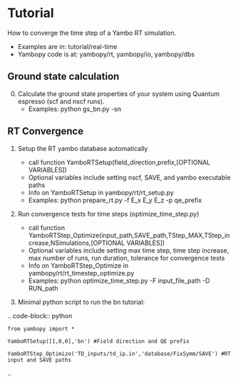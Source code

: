 Tutorial
========

How to converge the time step of a Yambo RT simulation.

- Examples are in: tutorial/real-time
- Yambopy code is at: yambopy/rt, yambopy/io, yambopy/dbs

## Ground state calculation

0. Calculate the ground state properties of your system using Quantum espresso (scf and nscf runs).
    - Examples: python gs_bn.py -sn

## RT Convergence

1. Setup the RT yambo database automatically
    - call function YamboRTSetup(field_direction,prefix,[OPTIONAL VARIABLES])
    - Optional variables include setting nscf, SAVE, and yambo executable paths
    - Info on YamboRTSetup in yambopy/rt/rt_setup.py
    - Examples: python prepare_rt.py -f E_x E_y E_z -p qe_prefix

2. Run convergence tests for time steps (optimize_time_step.py)
    - call function YamboRTStep_Optimize(input_path,SAVE_path,TStep_MAX,TStep_increase,NSimulations,[OPTIONAL VARIABLES])
    - Optional variables include setting max time step, time step increase, max number of runs, run duration, tolerance for convergence tests
    - Info on YamboRTStep_Optimize in yambopy/rt/rt_timestep_optimize.py
    - Examples: python optimize_time_step.py -F input_file_path -D RUN_path

3. Minimal python script to run the bn tutorial:

 .. code-block:: python

    from yambopy import *

    YamboRTSetup([1,0,0],'bn') #Field direction and QE prefix

    YamboRTStep_Optimize('TD_inputs/td_ip.in','database/FixSymm/SAVE') #RT input and SAVE paths
 ..
